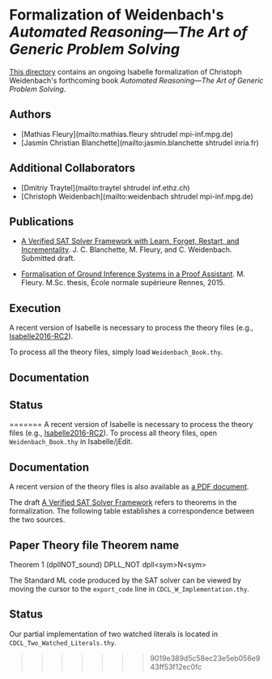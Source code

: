 # Formalization of Weidenbach's _Automated Reasoning―The Art of Generic Problem Solving_ #

[This directory](https://bitbucket.org/jasmin_blanchette/isafol/src/master/Weidenbach_Book/) contains an ongoing Isabelle formalization of Christoph Weidenbach's forthcoming book _Automated Reasoning―The Art of Generic Problem Solving_.

## Authors ##

* [Mathias Fleury](mailto:mathias.fleury shtrudel mpi-inf.mpg.de)
* [Jasmin Christian Blanchette](mailto:jasmin.blanchette shtrudel inria.fr)

## Additional Collaborators ##

* [Dmitriy Traytel](mailto:traytel shtrudel inf.ethz.ch)
* [Christoph Weidenbach](mailto:weidenbach shtrudel mpi-inf.mpg.de)

## Publications ##

* [A Verified SAT Solver Framework with Learn, Forget, Restart, and Incrementality](http://people.mpi-inf.mpg.de/~jblanche/sat.pdf).
  J. C. Blanchette, M. Fleury, and C. Weidenbach. Submitted draft.

* [Formalisation of Ground Inference Systems in a Proof Assistant](http://www.mpi-inf.mpg.de/fileadmin/inf/rg1/Documents/fleury_master_thesis.pdf).
  M. Fleury.
  M.Sc. thesis, École normale supérieure Rennes, 2015.

## Execution ##

A recent version of Isabelle is necessary to process the theory files (e.g.,
[Isabelle2016-RC2](http://isabelle.in.tum.de/website-Isabelle2016-RC2)).

To process all the theory files, simply load ```Weidenbach_Book.thy```.

## Documentation ##

## Status ##
=======
A recent version of Isabelle is necessary to process the theory files (e.g., [Isabelle2016-RC2](http://isabelle.in.tum.de/website-Isabelle2016-RC2)). To process all theory files, open ```Weidenbach_Book.thy``` in Isabelle/jEdit.

## Documentation ##

A recent version of the theory files is also available as [a PDF document](https://bitbucket.org/jasmin_blanchette/isafol/src/master/Weidenbach_Book/output/document.pdf). 

The draft [A Verified SAT Solver Framework](http://people.mpi-inf.mpg.de/~jblanche/sat.pdf) refers to theorems in the formalization. The following table establishes a correspondence between the two sources.

Paper                            Theory file   Theorem name
---------------------------------------------------------------------
Theorem 1 (dpllNOT_sound)        DPLL_NOT      dpll\<sym\>N\<sym\>

The Standard ML code produced by the SAT solver can be viewed by moving the cursor to the ```export_code``` line in ```CDCL_W_Implementation.thy```.

## Status ##

Our partial implementation of two watched literals is located in ```CDCL_Two_Watched_Literals.thy```.
>>>>>>> 9019e389d5c58ec23e5eb056e943ff53f12ec0fc
